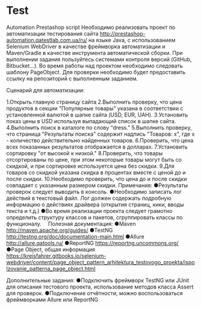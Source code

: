 # Test
Automation Prestashop script
Необходимо реализовать проект по автоматизации тестирования сайта http://prestashop-automation.qatestlab.com.ua/ru/ на языке Java, с использованием Selenium WebDriver в качестве фреймворка автоматизации и Maven/Gradle в качестве инструмента автоматической сборки. 
При выполнении задания пользуйтесь системами контроля версий (GitHub, Bitbucket…). Во время работы над проектом необходимо следовать шаблону PageObject. 
Для проверки необходимо будет предоставить ссылку на репозиторий с выполненным заданием.

Сценарий для автоматизации:

1.Открыть главную страницу сайта
2.Выполнить проверку, что цена продуктов в секции "Популярные товары" указана в соответствии с установленной валютой в шапке сайта (USD, EUR, UAH).
3.Установить показ цены в USD используя выпадающий список в шапке сайта.
4.Выполнить поиск в каталоге по слову “dress.”
5.Выполнить проверку, что страница "Результаты поиска" содержит надпись "Товаров: x", где x - количество действительно найденных товаров.
6.Проверить, что цена всех показанных результатов отображается в долларах.
7.Установить сортировку "от высокой к низкой."
8.Проверить, что товары отсортированы по цене, при этом некоторые товары могут быть со скидкой, и при сортировке используется цена без скидки.
9.Для товаров со скидкой указана скидка в процентах вместе с ценой до и после скидки.
10.Необходимо проверить, что цена до и после скидки совпадает с указанным размером скидки.
Примечания: 
●Результаты проверок следует выводить в консоль. 
●Необходимо записать лог действий в текстовый файл. Лог должен содержать подробную информацию о действиях драйвера (открытия страниц, кики, вводы текста и т.д.) 
●Во время реализации проекта следует грамотно определить структуру классов и пакетов, сгруппировать классы по функционалу.  Полезная документация: 
●Maven http://maven.apache.org/guides/ 
●TestNG http://testng.org/doc/documentation-main.html 
●Allure http://allure.qatools.ru/ 
●ReportNG https://reportng.uncommons.org/ 
●Page Object, общая информация https://kreisfahrer.gitbooks.io/selenium-webdriver/content/page_object_pattern_arhitektura_testovogo_proekta/ispolzovanie_patterna_page_object.html

Дополнительные задания: 
●Подключить фреймворк TestNG или JUnit для описания тестового проекта, использование методов класса Assert для проверок. 
●Подключение отчётности, можно воспользоваться фреймворками Allure или ReportNG
